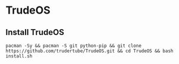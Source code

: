 # TrudeOS

## Install TrudeOS
`pacman -Sy && pacman -S git python-pip && git clone https://github.com/trudertube/TrudeOS.git && cd TrudeOS && bash install.sh`
